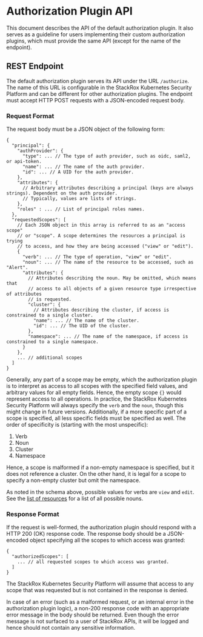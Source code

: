 # Authorization Plugin API

This document describes the API of the default authorization plugin.
It also serves as a guideline for users implementing their custom
authorization plugins, which must provide the same API (except for
the name of the endpoint).

## REST Endpoint

The default authorization plugin serves its API under the URL `/authorize`. The name
of this URL is configurable in the StackRox Kubernetes Security Platform and can
be different for other authorization plugins. The endpoint must accept HTTP POST
requests with a JSON-encoded request body.

### Request Format

The request body must be a JSON object of the following form:
```
{
  "principal": {
    "authProvider": {
      "type": ... // The type of auth provider, such as oidc, saml2, or api-token.
      "name": ... // The name of the auth provider.
      "id": ... // A UID for the auth provider.
    },
    "attributes": {
      // Arbitrary attributes describing a principal (keys are always strings). Dependent on the auth provider.
      // Typically, values are lists of strings.
    },
    "roles" : ... // List of principal roles names.
  },
  "requestedScopes": [
  	// Each JSON object in this array is referred to as an "access scope"
  	// or "scope". A scope determines the resources a principal is trying
  	// to access, and how they are being accessed ("view" or "edit").
    {
      "verb": ... // The type of operation, "view" or "edit".
      "noun": ... // The name of the resource to be accessed, such as "Alert".
      "attributes": {
        // Attributes describing the noun. May be omitted, which means that
        // access to all objects of a given resource type irrespective of attributes
        // is requested.
        "cluster": {
          // Attributes describing the cluster, if access is constrained to a single cluster.
          "name": ... // The name of the cluster.
          "id": ... // The UID of the cluster.
        },
        "namespace": ... // The name of the namespace, if access is constrained to a single namespace.
      }
    },
    ... // additional scopes
  ]
}
```

Generally, any part of a scope may be empty, which the authorization plugin
is to interpret as access to all scopes with the specified field values, and arbitrary values
for all empty fields. Hence, the empty scope `{}` would represent access to all operations.
In practice, the StackRox Kubernetes Security Platform will always specify
the `verb` and the `noun`, though this might change in future versions.
Additionally, if a more specific part of a scope is specified, all less specific
fields must be specified as well. The order of specificity is (starting with the
most unspecific):
1. Verb
2. Noun
3. Cluster
4. Namespace

Hence, a scope is malformed if a non-empty namespace is specified, but it does not reference
a cluster. On the other hand, it is legal for a scope to specify a non-empty cluster but omit
the namespace.

As noted in the schema above, possible values for verbs are
`view` and `edit`. See the [list of resources](resources.md) for a list of
all possible nouns.

### Response Format

If the request is well-formed, the authorization plugin should respond with a
HTTP 200 (OK) response code. The response body should be a JSON-encoded
object specifying all the scopes to which access was granted:
```
{
  "authorizedScopes": [
    ... // all requested scopes to which access was granted.
  ]
}
```

The StackRox Kubernetes Security Platform will assume that access to
any scope that was requested but is not contained in the response is denied.

In case of an error (such as a malformed request, or an internal error in the authorization
plugin logic), a non-200 response code with an appropriate error message in the
body should be returned. Even though the error message is not surfaced to a user
of StackRox APIs, it will be logged and hence should not contain any sensitive
information.
